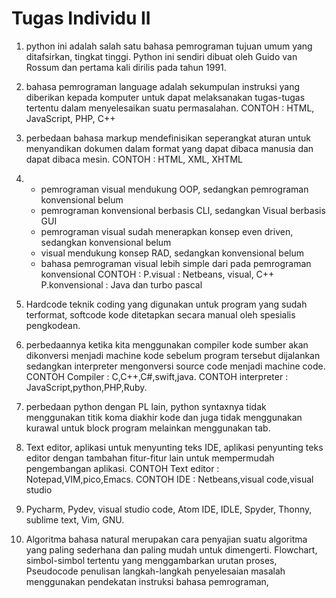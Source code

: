 # Tugas Individu II
1. python ini adalah salah satu bahasa pemrograman tujuan umum yang ditafsirkan, tingkat tinggi. Python ini sendiri dibuat oleh Guido van Rossum dan pertama kali dirilis pada tahun 1991.

2. bahasa pemrograman language adalah sekumpulan instruksi yang diberikan kepada komputer untuk dapat melaksanakan tugas-tugas tertentu dalam menyelesaikan suatu permasalahan. CONTOH : HTML, JavaScript, PHP, C++

3. perbedaan bahasa markup mendefinisikan seperangkat aturan untuk menyandikan dokumen dalam format yang dapat dibaca manusia dan dapat dibaca mesin. CONTOH : HTML, XML, XHTML

4. - pemrograman visual mendukung OOP, sedangkan pemrograman konvensional belum
   - pemrograman konvensional berbasis CLI, sedangkan Visual berbasis GUI
   - pemrograman visual sudah menerapkan konsep even driven, sedangkan konvensional belum
   - visual mendukung konsep RAD, sedangkan konvensional belum
   - bahasa pemrograman visual lebih simple dari pada pemrograman konvensional
     CONTOH : P.visual : Netbeans, visual, C++
              P.konvensional : Java dan turbo pascal
5. Hardcode teknik coding yang digunakan untuk program yang sudah terformat, softcode kode ditetapkan secara manual oleh spesialis pengkodean.
6. perbedaannya ketika kita menggunakan compiler kode sumber akan dikonversi menjadi     machine kode sebelum program tersebut dijalankan sedangkan interpreter mengonversi source code menjadi machine code. CONTOH Compiler : C,C++,C#,swift,java. CONTOH interpreter : JavaScript,python,PHP,Ruby.
7. perbedaan python dengan PL lain, python syntaxnya tidak menggunakan titik koma diakhir   kode dan juga tidak menggunakan kurawal untuk block program melainkan menggunakan tab.
8. Text editor, aplikasi untuk menyunting teks IDE, aplikasi penyunting teks editor dengan tambahan fitur-fitur lain untuk mempermudah pengembangan aplikasi. CONTOH Text editor : Notepad,VIM,pico,Emacs. CONTOH IDE : Netbeans,visual code,visual studio
9.  Pycharm, Pydev, visual studio code, Atom IDE, IDLE, Spyder, Thonny, sublime text, Vim, GNU.
10. Algoritma bahasa natural merupakan cara penyajian suatu algoritma yang paling sederhana dan paling mudah untuk dimengerti. Flowchart, simbol-simbol tertentu yang menggambarkan urutan proses, Pseudocode penulisan langkah-langkah penyelesaian masalah menggunakan  pendekatan instruksi bahasa pemrograman,
